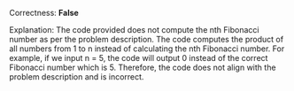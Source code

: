 Correctness: **False**

Explanation: The code provided does not compute the nth Fibonacci number as per the problem description. The code computes the product of all numbers from 1 to n instead of calculating the nth Fibonacci number. For example, if we input n = 5, the code will output 0 instead of the correct Fibonacci number which is 5. Therefore, the code does not align with the problem description and is incorrect.